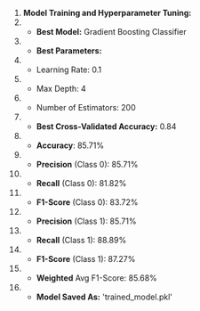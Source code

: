 1. **Model Training and Hyperparameter Tuning:**
2. - **Best Model:** Gradient Boosting Classifier
3. - **Best Parameters:**
4.   - Learning Rate: 0.1
5.   - Max Depth: 4
6.   - Number of Estimators: 200
7. - **Best Cross-Validated Accuracy:** 0.84
8. - **Accuracy**: 85.71%
9. - **Precision** (Class 0): 85.71%
10. - **Recall** (Class 0): 81.82%
11. - **F1-Score** (Class 0): 83.72%
12. - **Precision** (Class 1): 85.71%
13. - **Recall** (Class 1): 88.89%
14. - **F1-Score** (Class 1): 87.27%
15. - **Weighted** Avg F1-Score: 85.68%
16. - **Model Saved As:** 'trained_model.pkl'